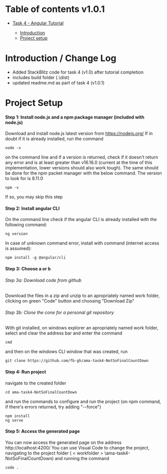 # <a name="toc">Table of contents v1.0.1

* [Task 4 - Angular Tutorial](#at)

	* [Introduction](#int)
	* [Project setup](#ps)

# <a name="int">Introduction / Change Log

- Added StackBlitz code for task 4 (v1.0) after tutorial completion
- includes build folder (.\dist)
- updated readme.md as part of task 4 (v1.0.1)

# <a name="ps">Project Setup

 #### Step 1: Install node.js and a npm package manager (included with node.js)
Download and install node.js latest version from https://nodejs.org/
	If in doubt if it is already installed, run the command 
	
  
	node -v

on the command line and if a version is returned, check if it doesn't return any error and is at least greater than v16.16.0 (current at the time of this implementation, lower versions should also work tough). 
The same should be done for the npm packet manager with the below command. The version to look for is 8.11.0
	
  
	npm -v


If so, you may skip this step
	
 #### Step 2: Install angular CLI
 
 On the command line check if the angular CLI is already installed with the following command:
	
  
	ng version

In case of unknown command error, install with command (internet access is assumed):	
  
	npm install -g @angular/cli

 #### Step 3: Choose a or b
 ###### Step 3a: Download code from github
Download the files in a zip and unzip to an apropriately named work folder, clicking on green "Code" button and choosing "Download Zip"

 ###### Step 3b: Clone the cone for a personal git repository
With git installed, on windows explorer an apropriately named work folder, select and clear the address bar and enter the command
	
  
	cmd

and then on the windows CLI window that was created, run 
	
  
	git clone https://github.com/fb-gh/ama-task4-NotSoFinalCountDown

 #### Step 4: Run project

navigate to the created folder 
	
  
	cd ama-task4-NotSoFinalCountDown

and run the commands to configure and run the project (on npm command, if there's errors returned, try adding "--force")
	
  
	npm install
	ng serve

 #### Step 5: Access the generated page

You can now access the generated page on the address http://localhost:4200/
You can use Visual Code to change the project, navigating to the project folder ( < workfolder > \ama-task4-NotSoFinalCountDown) and running the command 
	
  
	code .
